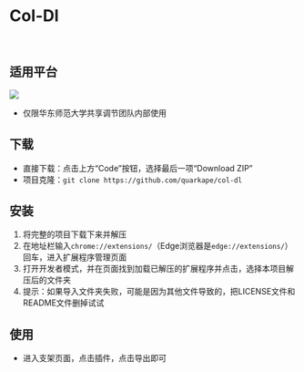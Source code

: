 # Col-Dl

&nbsp;

## 适用平台

[![](https://img.shields.io/static/v1?label=协作学习共享调节平台&message=http://co-learning.org.cn/&color=666&labelColor=0081ff)](https://www.logosc.cn/)

- 仅限华东师范大学共享调节团队内部使用

## 下载

- 直接下载：点击上方“Code”按钮，选择最后一项“Download ZIP”
- 项目克隆：`git clone https://github.com/quarkape/col-dl`

## 安装

1. 将完整的项目下载下来并解压
2. 在地址栏输入`chrome://extensions/`（Edge浏览器是`edge://extensions/`）回车，进入扩展程序管理页面
3. 打开开发者模式，并在页面找到加载已解压的扩展程序并点击，选择本项目解压后的文件夹
4. 提示：如果导入文件夹失败，可能是因为其他文件导致的，把LICENSE文件和README文件删掉试试

## 使用

- 进入支架页面，点击插件，点击导出即可

